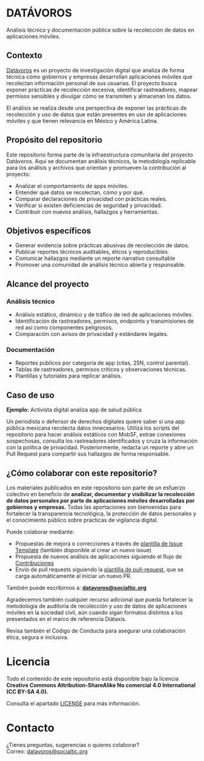 # DATÁVOROS

Análisis técnico y documentación pública sobre la recolección de datos en aplicaciones móviles.

## Contexto

[Datávoros](http://datavoros.org) es un proyecto de investigación digital que analiza de forma técnica cómo gobiernos y empresas desarrollan aplicaciones móviles que recolectan información personal de sus usuarias. El proyecto busca exponer prácticas de recolección excesiva, identificar rastreadores, mapear permisos sensibles y divulgar cómo se transmiten y almacenan los datos.

El análisis se realiza desde una perspectiva de exponer las prácticas de recolección y uso de datos que están presentes en uso de aplicaciones móviles y que tienen relevancia en México y América Latina.

## Propósito del repositorio

Este repositorio forma parte de la infraestructura comunitaria del proyecto Datávoros. Aquí se documentan análisis técnicos, la metodología replicable para los análisis y archivos que orientan y promueven la contribución al proyecto:

* Analizar el comportamiento de apps móviles.  
* Entender qué datos se recolectan, cómo y por qué.  
* Comparar declaraciones de privacidad con prácticas reales.  
* Verificar si existen deficiencias de seguridad y privacidad.  
* Contribuir con nuevos análisis, hallazgos y herramientas.

## Objetivos específicos

* Generar evidencia sobre prácticas abusivas de recolección de datos.  
* Publicar reportes técnicos auditables, éticos y reproducibles.  
* Comunicar hallazgos mediante un reporte narrativo consultable  
* Promover una comunidad de análisis técnico abierta y responsable.

## Alcance del proyecto

### Análisis técnico

* Análisis estático, dinámico y de tráfico de red de aplicaciones móviles.  
* Identificación de rastreadores, permisos, endpoints y transmisiones de red así como componentes peligrosos.  
* Comparación con avisos de privacidad y estándares legales.

### Documentación

* Reportes públicos por categoría de app (citas, 25N, control parental).  
* Tablas de rastreadores, permisos críticos y observaciones técnicas.  
* Plantillas y tutoriales para replicar análisis.

## Caso de uso

**Ejemplo:** Activista digital analiza app de salud pública

Un periodista o defensor de derechos digitales quiere saber si una app pública mexicana recolecta datos innecesarios. Utiliza los scripts del repositorio para hacer análisis estáticos con MobSF, extrae conexiones sospechosas, consulta los rastreadores identificados y cruza la información con la política de privacidad. Posteriormente, redacta un reporte y abre un Pull Request para compartir sus hallazgos de forma responsable.

## ¿Cómo colaborar con este repositorio?

Los materiales publicados en este repositorio son parte de un esfuerzo colectivo en beneficio de **analizar, documentar y visibilizar la recolección de datos personales por parte de aplicaciones móviles desarrolladas por gobiernos y empresas.** Todas las aportaciones son bienvenidas para fortalecer la transparencia tecnológica, la protección de datos personales y el conocimiento público sobre prácticas de vigilancia digital.

Puede colaborar mediante:

* Propuestas de mejora o correcciones a través de [plantilla de Issue Template](.github/ISSUE_TEMPLATE.md) (también disponible al crear un nuevo issue)
* Propuesta de nuevos análisis de aplicaciones siguiendo el flujo de [Contribuciones](./contributing.md)
* Envío de pull requests siguiendo la [plantilla de pull-request](.github/pull_request_template.md), que se carga automáticamente al iniciar un nuevo PR.  

También puede escribirnos a: [**datavoros@socialtic.org**](mailto:seguridad@socialtic.org)

Agradecemos también cualquier recurso adicional que pueda fortalecer la metodología de auditoria de recolección y uso de datos de aplicaciones móviles en la sociedad civil, aún cuando sigan formatos distintos a los presentados en el marco de referencia Diátaxis.

Revisa también el Código de Conducta para asegurar una colaboración ética, segura e inclusiva.

# Licencia

Todo el contenido de este repositorio está disponible bajo la licencia **Creative Commons Attribution-ShareAlike No comercial 4.0 International (CC BY-SA 4.0).**

Consulta el apartado [LICENSE](#license) para más información.

# Contacto

¿Tienes preguntas, sugerencias o quieres colaborar?  
 Correo: [datavoros@socialtic.org](mailto:datavoros@socialtic.org)
